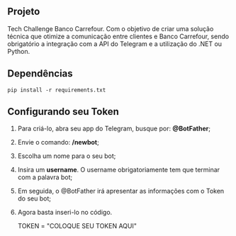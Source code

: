  

## Projeto
Tech Challenge Banco Carrefour. Com o objetivo de criar uma solução técnica que otimize a comunicação entre clientes e Banco Carrefour, sendo obrigatório a integração com a API do Telegram e a utilização do .NET ou Python. 
## Dependências

   ```
pip install -r requirements.txt
```
## Configurando seu Token

 1. Para criá-lo, abra seu app do Telegram, busque por: **@BotFather**;
 2. Envie o comando: **/newbot**;
 3. Escolha um nome para o seu bot;
 4. Insira um **username**. O username obrigatoriamente tem que terminar com a palavra bot;
 5. Em seguida, o @BotFather irá apresentar as informações com o Token do seu bot;
 6. Agora basta inseri-lo no código.
 
     TOKEN = "COLOQUE SEU TOKEN AQUI"

